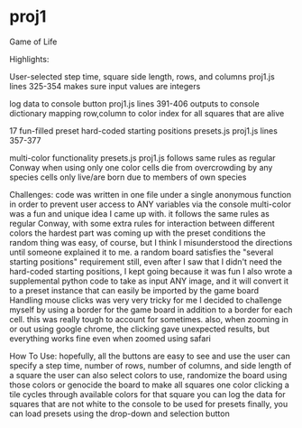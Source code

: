 proj1
=====

Game of Life



Highlights:


User-selected step time, square side length, rows, and columns
proj1.js lines 325-354
makes sure input values are integers


log data to console button
proj1.js lines 391-406
outputs to console dictionary mapping row,column to color index for all squares that are alive


17 fun-filled preset hard-coded starting positions
presets.js
proj1.js lines 357-377


multi-color functionality
presets.js
proj1.js
follows same rules as regular Conway when using only one color
cells die from overcrowding by any species
cells only live/are born due to members of own species



Challenges:
code was written in one file under a single anonymous function in order to prevent user access to ANY variables via the console
multi-color was a fun and unique idea I came up with. it follows the same rules as regular Conway, with some extra rules for interaction between different colors
the hardest part was coming up with the preset conditions
the random thing was easy, of course, but I think I misunderstood the directions until someone explained it to me. a random board satisfies the "several starting positions" requirement
still, even after I saw that I didn't need the hard-coded starting positions, I kept going because it was fun
I also wrote a supplemental python code to take as input ANY image, and it will convert it to a preset instance that can easily be imported by the game board
Handling mouse clicks was very very tricky for me
I decided to challenge myself by using a border for the game board in addition to a border for each cell. this was really tough to account for sometimes.
also, when zooming in or out using google chrome, the clicking gave unexpected results, but everything works fine even when zoomed using safari



How To Use:
hopefully, all the buttons are easy to see and use
the user can specify a step time, number of rows, number of columns, and side length of a square
the user can also select colors to use, randomize the board using those colors or genocide the board to make all squares one color
clicking a tile cycles through available colors for that square
you can log the data for squares that are not white to the console to be used for presets
finally, you can load presets using the drop-down and selection button